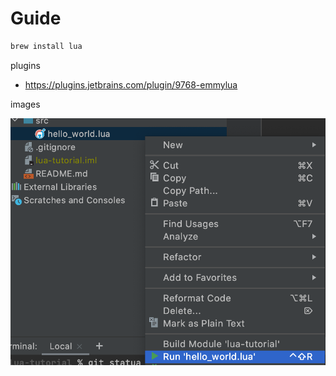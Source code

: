 # Guide

```bash
brew install lua
```

plugins
* https://plugins.jetbrains.com/plugin/9768-emmylua

images

![run_image](./imgs/run.png)